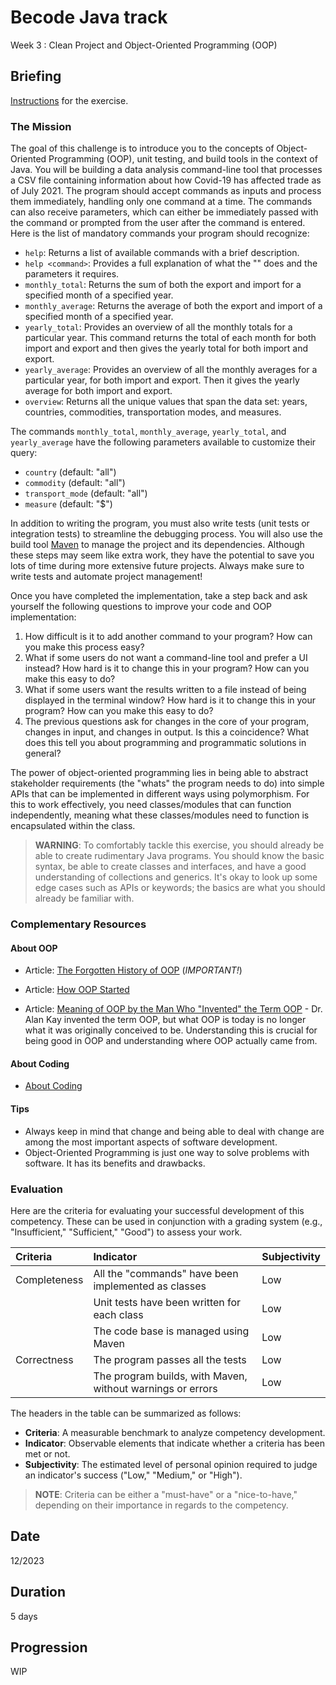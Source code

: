 # Becode Java track
Week 3 : Clean Project and Object-Oriented Programming (OOP)

## Briefing
[Instructions](https://github.com/becodeorg/Java/tree/master/week_3) for the exercise.

### The Mission

The goal of this challenge is to introduce you to the concepts of Object-Oriented Programming (OOP), unit testing, and build tools in the context of Java. You will be building a data analysis command-line tool that processes a CSV file containing information about how Covid-19 has affected trade as of July 2021. The program should accept commands as inputs and process them immediately, handling only one command at a time. The commands can also receive parameters, which can either be immediately passed with the command or prompted from the user after the command is entered. Here is the list of mandatory commands your program should recognize:

- `help`: Returns a list of available commands with a brief description.
- `help <command>`: Provides a full explanation of what the "<command>" does and the parameters it requires.
- `monthly_total`: Returns the sum of both the export and import for a specified month of a specified year.
- `monthly_average`: Returns the average of both the export and import of a specified month of a specified year.
- `yearly_total`: Provides an overview of all the monthly totals for a particular year. This command returns the total of each month for both import and export and then gives the yearly total for both import and export.
- `yearly_average`: Provides an overview of all the monthly averages for a particular year, for both import and export. Then it gives the yearly average for both import and export.
- `overview`: Returns all the unique values that span the data set: years, countries, commodities, transportation modes, and measures.

The commands `monthly_total`, `monthly_average`, `yearly_total`, and `yearly_average` have the following parameters available to customize their query:

- `country` (default: "all")
- `commodity` (default: "all")
- `transport_mode` (default: "all")
- `measure` (default: "$")

In addition to writing the program, you must also write tests (unit tests or integration tests) to streamline the debugging process. You will also use the build tool [Maven](https://maven.apache.org/) to manage the project and its dependencies. Although these steps may seem like extra work, they have the potential to save you lots of time during more extensive future projects. Always make sure to write tests and automate project management!

Once you have completed the implementation, take a step back and ask yourself the following questions to improve your code and OOP implementation:

1. How difficult is it to add another command to your program? How can you make this process easy?
2. What if some users do not want a command-line tool and prefer a UI instead? How hard is it to change this in your program? How can you make this easy to do?
3. What if some users want the results written to a file instead of being displayed in the terminal window? How hard is it to change this in your program? How can you make this easy to do?
4. The previous questions ask for changes in the core of your program, changes in input, and changes in output. Is this a coincidence? What does this tell you about programming and programmatic solutions in general?

The power of object-oriented programming lies in being able to abstract stakeholder requirements (the "whats" the program needs to do) into simple APIs that can be implemented in different ways using polymorphism. For this to work effectively, you need classes/modules that can function independently, meaning what these classes/modules need to function is encapsulated within the class.

> **WARNING**: To comfortably tackle this exercise, you should already be able to create rudimentary Java programs. You should know the basic syntax, be able to create classes and interfaces, and have a good understanding of collections and generics. It's okay to look up some edge cases such as APIs or keywords; the basics are what you should already be familiar with.

### Complementary Resources

#### About OOP

- Article: [The Forgotten History of OOP](https://medium.com/javascript-scene/the-forgotten-history-of-oop-88d71b9b2d9f) (_IMPORTANT!_)

- Article: [How OOP Started](http://kristennygaard.org/FORSKNINGSDOK_MAPPE/F_OO_start.html)

- Article: [Meaning of OOP by the Man Who "Invented" the Term OOP](https://userpage.fu-berlin.de/~ram/pub/pub_jf47ht81Ht/doc_kay_oop_de) - Dr. Alan Kay invented the term OOP, but what OOP is today is no longer what it was originally conceived to be. Understanding this is crucial for being good in OOP and understanding where OOP actually came from.

#### About Coding

- [About Coding](https://aboutcoding.be/my_account/)

#### Tips

- Always keep in mind that change and being able to deal with change are among the most important aspects of software development.
- Object-Oriented Programming is just one way to solve problems with software. It has its benefits and drawbacks.

### Evaluation

Here are the criteria for evaluating your successful development of this competency. These can be used in conjunction with a grading system (e.g., "Insufficient," "Sufficient," "Good") to assess your work.

| Criteria         | Indicator                                                   | Subjectivity |
|:-----------------|:------------------------------------------------------------|:-------------|
| Completeness     | All the "commands" have been implemented as classes         | Low          |
|                  | Unit tests have been written for each class                 | Low          |
|                  | The code base is managed using Maven                        | Low          |
| Correctness      | The program passes all the tests                            | Low          |
|                  | The program builds, with Maven, without warnings or errors  | Low          |

The headers in the table can be summarized as follows:

- **Criteria**: A measurable benchmark to analyze competency development.
- **Indicator**: Observable elements that indicate whether a criteria has been met or not.
- **Subjectivity**: The estimated level of personal opinion required to judge an indicator's success ("Low," "Medium," or "High").

> **NOTE**: Criteria can be either a "must-have" or a "nice-to-have," depending on their importance in regards to the competency.


## Date
12/2023

## Duration
5 days

## Progression
WIP